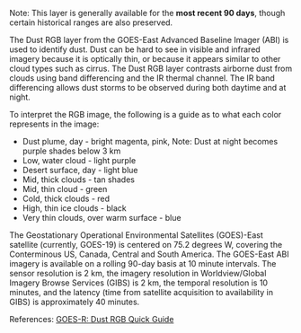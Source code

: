 Note: This layer is generally available for the **most recent 90 days**, though certain historical ranges are also preserved.

The Dust RGB layer from the GOES-East Advanced Baseline Imager (ABI) is used to identify dust. Dust can be hard to see in visible and infrared imagery because it is optically thin, or because it appears similar to other cloud types such as cirrus. The Dust RGB layer contrasts airborne dust from clouds using band differencing and the IR thermal channel. The IR band differencing allows dust storms to be observed during both daytime and at night.

To interpret the RGB image, the following is a guide as to what each color represents in the image:

* Dust plume, day - bright magenta, pink, Note: Dust at night becomes purple shades below 3 km
* Low, water cloud - light purple
* Desert surface, day - light blue
* Mid, thick clouds - tan shades
* Mid, thin cloud - green
* Cold, thick clouds - red
* High, thin ice clouds - black
* Very thin clouds, over warm surface - blue

The Geostationary Operational Environmental Satellites (GOES)-East satellite (currently, GOES-19) is centered on 75.2 degrees W, covering the Conterminous US, Canada, Central and South America. The GOES-East ABI imagery is available on a rolling 90-day basis at 10 minute intervals. The sensor resolution is 2 km, the imagery resolution in Worldview/Global Imagery Browse Services (GIBS) is 2 km, the temporal resolution is 10 minutes, and the latency (time from satellite acquisition to availability in GIBS) is approximately 40 minutes.

References: [GOES-R: Dust RGB Quick Guide](https://www.star.nesdis.noaa.gov/goes/documents/QuickGuide_Dust_RGB.pdf)